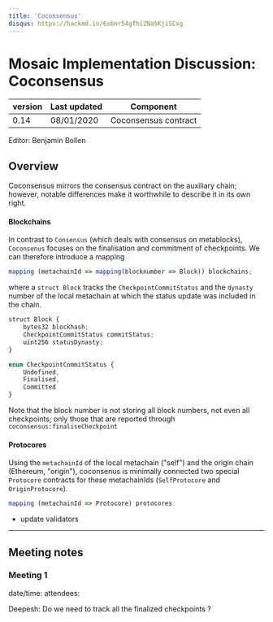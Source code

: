 ```yaml
---
title: 'Coconsensus'
disqus: https://hackmd.io/6sbnr54gThi2Na5KjiSCxg
---
```


Mosaic Implementation Discussion: Coconsensus
===

| version | Last updated | Component          |
| ------- | ------------ | ------------------ |
| 0.14    | 08/01/2020    | Coconsensus contract |


Editor: Benjamin Bollen

## Overview

Coconsensus mirrors the consensus contract on the auxiliary chain;
however, notable differences make it worthwhile to describe it in its own right.

#### Blockchains
In contrast to `Consensus` (which deals with consensus on metablocks), `Coconsenus` focuses on the finalisation and commitment of checkpoints. We can therefore introduce a mapping

```js
mapping (metachainId => mapping(blocknumber => Block)) blockchains;
```

where a `struct Block` tracks the `CheckpointCommitStatus` and the `dynasty` number of the local metachain at which the status update was included in the chain.

```js
struct Block {
    bytes32 blockhash;
    CheckpointCommitStatus commitStatus;
    uint256 statusDynasty;
}
```

```js
enum CheckpointCommitStatus {
    Undefined,
    Finalised,
    Committed
}
```

Note that the block number is not storing all block numbers, not even all checkpoints; only those that are reported through `coconsensus:finaliseCheckpoint`

#### Protocores
Using the `metachainId` of the local metachain ("self") and the origin chain (Ethereum, "origin"), coconsenus is minimally connected two special `Protocore` contracts for these metachainIds (`SelfProtocore` and `OriginProtocore`).

```js
mapping (metachainId => Protocore) protocores
```



- update validators

---
## Meeting notes
### Meeting 1
date/time:
attendees:


Deepesh: Do we need to track all the finalized checkpoints ?

